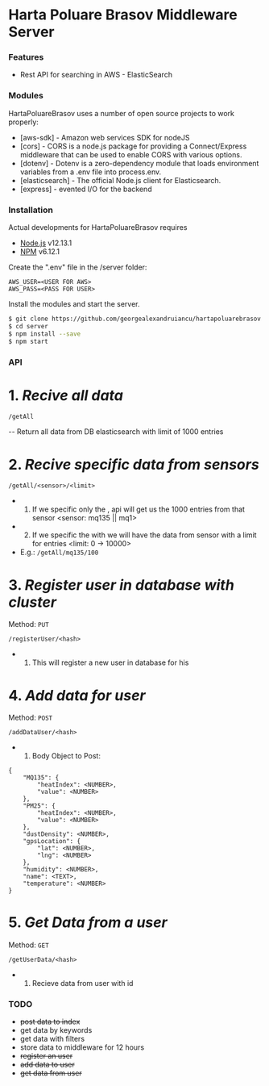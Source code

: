 # Harta Poluare Brasov Middleware Server

### Features

- Rest API for searching in AWS - ElasticSearch


### Modules

HartaPoluareBrasov uses a number of open source projects to work properly:

* [aws-sdk] - Amazon web services SDK for nodeJS
* [cors] - CORS is a node.js package for providing a Connect/Express middleware that can be used to enable CORS with various options.
* [dotenv] - Dotenv is a zero-dependency module that loads environment variables from a .env file into process.env.
* [elasticsearch] - The official Node.js client for Elasticsearch.
* [express] - evented I/O for the backend

### Installation

Actual developments for HartaPoluareBrasov requires 
* [Node.js](https://nodejs.org/) v12.13.1
* [NPM](https://www.npmjs.com/get-npm) v6.12.1
 
Create the ".env" file in the /server folder:
```
AWS_USER=<USER FOR AWS>
AWS_PASS=<PASS FOR USER>
```

Install the modules and start the server.

```sh
$ git clone https://github.com/georgealexandruiancu/hartapoluarebrasov
$ cd server
$ npm install --save
$ npm start
```

### API
# 1. *Recive all data*
```
/getAll
```
-- Return all data from DB elasticsearch with limit of 1000 entries

# 2. *Recive specific data from sensors*
```
/getAll/<sensor>/<limit>
```
- 1. If we specific only the <sensor>, api will get us the 1000 entries from that sensor
    <sensor: mq135 || mq1>
- 2. If we specific the <sensor> with <limit> we will have the data from sensor with a limit for entries
    <limit: 0 -> 10000>
- E.g.: ```/getAll/mq135/100```

# 3. *Register user in database with cluster*
Method: ```PUT```
```
/registerUser/<hash>
```
- 1. This will register a new user in database for his <hash>

# 4. *Add data for user*
Method: ```POST```
```
/addDataUser/<hash>
```
- 1. Body Object to Post:
```
{
	"MQ135": {
		"heatIndex": <NUMBER>,
		"value": <NUMBER>
	},
	"PM25": {
		"heatIndex": <NUMBER>,
		"value": <NUMBER>
	},
	"dustDensity": <NUMBER>,
	"gpsLocation": {
		"lat": <NUMBER>,
		"lng": <NUMBER>
	},
	"humidity": <NUMBER>,
	"name": <TEXT>,
	"temperature": <NUMBER>
}
```

# 5. *Get Data from a user*
Method: ```GET```
```
/getUserData/<hash>
```
- 1. Recieve data from user with id <hash>

### TODO
- ~~post data to index~~
- get data by keywords
- get data with filters
- store data to middleware for 12 hours
- ~~register an user~~
- ~~add data to user~~
- ~~get data from user~~

